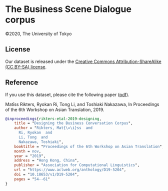 # The Business Scene Dialogue corpus
©2020, The University of Tokyo

## License
Our dataset is released under the [Creative Commons Attribution-ShareAlike (CC BY-SA) license](https://creativecommons.org/licenses/by-sa/4.0/legalcode).



## Reference
If you use this dataset, please cite the following paper ([pdf](https://www.aclweb.org/anthology/D19-5204.pdf)).

Matīss Rikters, Ryokan Ri, Tong Li, and Toshiaki Nakazawa, In Proceedings of the 6th Workshop on Asian Translation, 2019.
```bibtex
@inproceedings{rikters-etal-2019-designing,
    title = "Designing the Business Conversation Corpus",
    author = "Rikters, Mat{\=\i}ss  and
      Ri, Ryokan  and
      Li, Tong  and
      Nakazawa, Toshiaki",
    booktitle = "Proceedings of the 6th Workshop on Asian Translation",
    month = nov,
    year = "2019",
    address = "Hong Kong, China",
    publisher = "Association for Computational Linguistics",
    url = "https://www.aclweb.org/anthology/D19-5204",
    doi = "10.18653/v1/D19-5204",
    pages = "54--61"
}
```